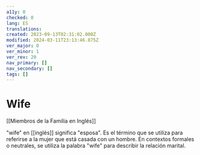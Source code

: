 ```yaml
---
a11y: 0
checked: 0
lang: ES
translations: 
created: 2023-09-13T02:31:02.000Z
modified: 2024-03-11T23:13:46.875Z
ver_major: 0
ver_minor: 1
ver_rev: 20
nav_primary: []
nav_secondary: []
tags: []
---
```

# Wife

[[Miembros de la Familia en Inglés]]

"wife" en [[inglés]] significa "esposa". Es el término que se utiliza para referirse a la mujer que está casada con un hombre. En contextos formales o neutrales, se utiliza la palabra "wife" para describir la relación marital.